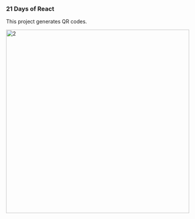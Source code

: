 ### 21 Days of React

This project generates QR codes.

<img width="500" alt="2" src="https://github.com/NikolaVekic/21-days-of-react/assets/55920607/99f89f51-3f7a-436c-a69c-39e406cc2077">


